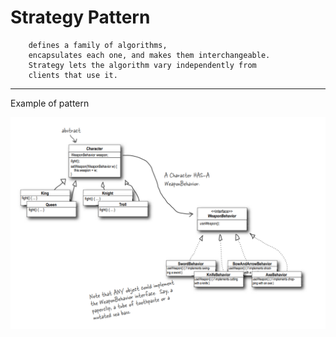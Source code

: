 # Strategy Pattern

``` 
    defines a family of algorithms,
    encapsulates each one, and makes them interchangeable.
    Strategy lets the algorithm vary independently from
    clients that use it.
```
---
Example of pattern

![image info](/docs/strategy_pattern.png)